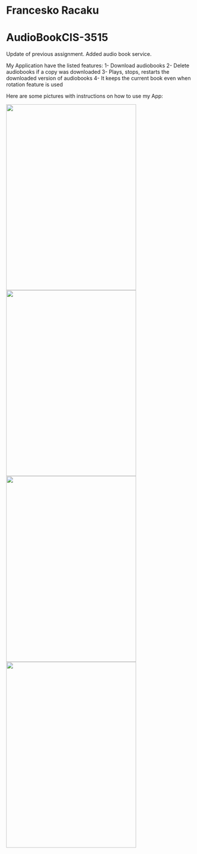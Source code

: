 # Francesko Racaku
# AudioBookCIS-3515 
Update of previous assignment. Added audio book service.

My Application have the listed features:
1- Download audiobooks
2- Delete audiobooks if a copy was downloaded
3- Plays, stops, restarts the downloaded version of audiobooks
4- It keeps the current book even when rotation feature is used

Here are some pictures with instructions on how to use my App:

<img src="0.jng" height="500" width="350">

<img src="1.jng" height="500" width="350">

<img src="2.jng" height="500" width="350">

<img src="3.jng" height="500" width="350">
